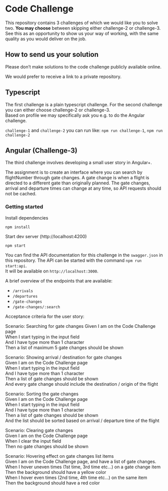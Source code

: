 # Code Challenge

This repository contains 3 challenges of which we would like you to solve two. **You may choose** between skipping either challenge-2 or challenge-3. See this as an opportunity to show us your way of working, with the same quality as you would deliver on the job.

## How to send us your solution

Please don’t make solutions to the code challenge publicly available online.

We would prefer to receive a link to a private repository.

## Typescript

The first challenge is a plain typescript challenge. For the second challenge you can either choose challenge-2 or challenge-3.  
Based on profile we may specifically ask you e.g. to do the Angular challenge.

`challenge-1` and `challenge-2` you can run like: `npm run challenge-1`, `npm run challenge-2`

## Angular (Challenge-3)

The third challenge involves developing a small user story in Angular+. 

The assignment is to create an interface where you can search by flightNumber through gate changes. A gate change is when a flight is directed to a different gate than originally planned. The gate changes, arrival and departure times can change at any time, so API requests should not be cached.  

### Getting started
Install dependencies
```
npm install
```
Start dev server (http://localhost:4200)
```
npm start
```

You can find the API documentation for this challenge in the `swagger.json` in this repository.
The API can be started with the command `npm run start:api`.  
It will be available on `http://localhost:3000`.  


A brief overview of the endpoints that are available:

-   `/arrivals`
-   `/departures`
-   `/gate-changes`
-   `/gate-changes/:search`

Acceptance criteria for the user story:

Scenario: Searching for gate changes
Given I am on the Code Challenge page  
When I start typing in the input field  
And I have type more than 1 character  
Then a list of maximum 5 gate changes should be shown  


Scenario: Showing arrival / destination for gate changes  
Given I am on the Code Challenge page  
When I start typing in the input field  
And I have type more than 1 character  
Then a list of gate changes should be shown  
And every gate change should include the destination / origin of the flight  


Scenario: Sorting the gate changes  
Given I am on the Code Challenge page  
When I start typing in the input field  
And I have type more than 1 character  
Then a list of gate changes should be shown  
And the list should be sorted based on arrival / departure time of the flight  


Scenario: Clearing gate changes  
Given I am on the Code Challenge page  
When I clear the input field  
Then no gate changes should be shown


Scenario: Hovering effect on gate changes list items  
Given I am on the Code Challenge page, and have a list of gate changes.  
When I hover uneven times (1st time, 3rd time etc...) on a gate change item  
Then the background should have a yellow color  
When I hover even times (2nd time, 4th time etc...) on the same item  
Then the background should have a red color  
